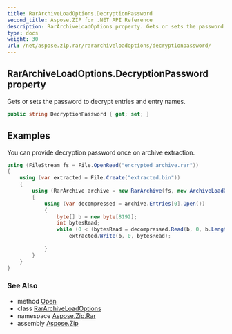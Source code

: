 ```yaml
---
title: RarArchiveLoadOptions.DecryptionPassword
second_title: Aspose.ZIP for .NET API Reference
description: RarArchiveLoadOptions property. Gets or sets the password to decrypt entries and entry names
type: docs
weight: 30
url: /net/aspose.zip.rar/rararchiveloadoptions/decryptionpassword/
---
```

## RarArchiveLoadOptions.DecryptionPassword property

Gets or sets the password to decrypt entries and entry names.

```csharp
public string DecryptionPassword { get; set; }
```

## Examples

You can provide decryption password once on archive extraction.

```csharp
using (FileStream fs = File.OpenRead("encrypted_archive.rar"))
{
    using (var extracted = File.Create("extracted.bin"))
    {
        using (RarArchive archive = new RarArchive(fs, new ArchiveLoadOptions() { DecryptionPassword = "p@s$" }))
        {
            using (var decompressed = archive.Entries[0].Open())
            {
                byte[] b = new byte[8192];
                int bytesRead;
                while (0 < (bytesRead = decompressed.Read(b, 0, b.Length)))
                    extracted.Write(b, 0, bytesRead);
                
            }
        }
    }
}
```

### See Also

* method [Open](../../rararchiveentry/open/)
* class [RarArchiveLoadOptions](../)
* namespace [Aspose.Zip.Rar](../../rararchiveloadoptions/)
* assembly [Aspose.Zip](../../../)


